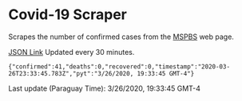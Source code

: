 # Covid-19 Scraper

Scrapes the number of confirmed cases from the [MSPBS](https://www.mspbs.gov.py/covid-19.php) web page.

[JSON Link](https://jmayalag.github.io/covid19-scrape/cases.json)
Updated every 30 minutes.
```
{"confirmed":41,"deaths":0,"recovered":0,"timestamp":"2020-03-26T23:33:45.783Z","pyt":"3/26/2020, 19:33:45 GMT-4"}
```
Last update (Paraguay Time): 3/26/2020, 19:33:45 GMT-4